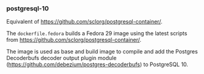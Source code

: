 ### postgresql-10

Equivalent of https://github.com/sclorg/postgresql-container/.

The `dockerfile.fedora` builds a Fedora 29 image using the latest scripts from https://github.com/sclorg/postgresql-container/.

The image is used as base and build image to compile and add the Postgres Decoderbufs decoder output plugin module (https://github.com/debezium/postgres-decoderbufs) to PostgreSQL 10. 